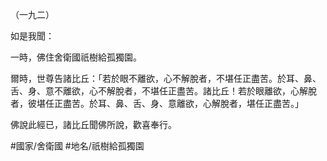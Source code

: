 （一九二）

如是我聞：

一時，佛住舍衛國祇樹給孤獨園。

爾時，世尊告諸比丘：「若於眼不離欲，心不解脫者，不堪任正盡苦。於耳、鼻、舌、身、意不離欲，心不解脫者，不堪任正盡苦。諸比丘！若於眼離欲，心解脫者，彼堪任正盡苦。於耳、鼻、舌、身、意離欲，心解脫者，堪任正盡苦。」

佛說此經已，諸比丘聞佛所說，歡喜奉行。

#國家/舍衛國
#地名/祇樹給孤獨園
